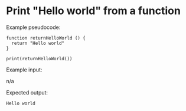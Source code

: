 # Print "Hello world" from a function

Example pseudocode:

```
function returnHelloWorld () {
  return "Hello world"
}

print(returnHelloWorld())
```

Example input:

n/a

Expected output:

```
Hello world
```
